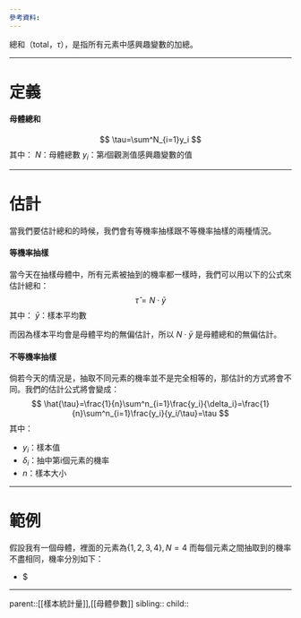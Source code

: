 ```yaml
---
參考資料:
---
```

總和（total，$\tau$），是指所有元素中感興趣變數的加總。
- - -
# 定義
#### 母體總和
$$
\tau=\sum^N_{i=1}y_i
$$
其中：
$N$：母體總數
$y_i$：第$i$個觀測值感興趣變數的值
- - -
# 估計
當我們要估計總和的時候，我們會有等機率抽樣跟不等機率抽樣的兩種情況。
#### 等機率抽樣
當今天在抽樣母體中，所有元素被抽到的機率都一樣時，我們可以用以下的公式來估計總和：
$$
\hat{\tau}=N\cdot\bar{y}
$$
其中：
$\bar{y}$：樣本平均數

而因為樣本平均會是母體平均的無偏估計，所以 $N\cdot\bar{y}$ 是母體總和的無偏估計。
#### 不等機率抽樣
倘若今天的情況是，抽取不同元素的機率並不是完全相等的，那估計的方式將會不同。我們的估計公式將會變成：
$$
\hat{\tau}=\frac{1}{n}\sum^n_{i=1}\frac{y_i}{\delta_i}=\frac{1}{n}\sum^n_{i=1}\frac{y_i}{y_i/\tau}=\tau
$$
其中：
- $y_i$：樣本值
- $\delta_i$：抽中第i個元素的機率
- $n$：樣本大小

- - -
# 範例
假設我有一個母體，裡面的元素為${\lbrace1,2,3,4\rbrace},\,N=4$
而每個元素之間抽取到的機率不盡相同，機率分別如下：
- $

- - -
parent::[[樣本統計量]],[[母體參數]]
sibling::
child::